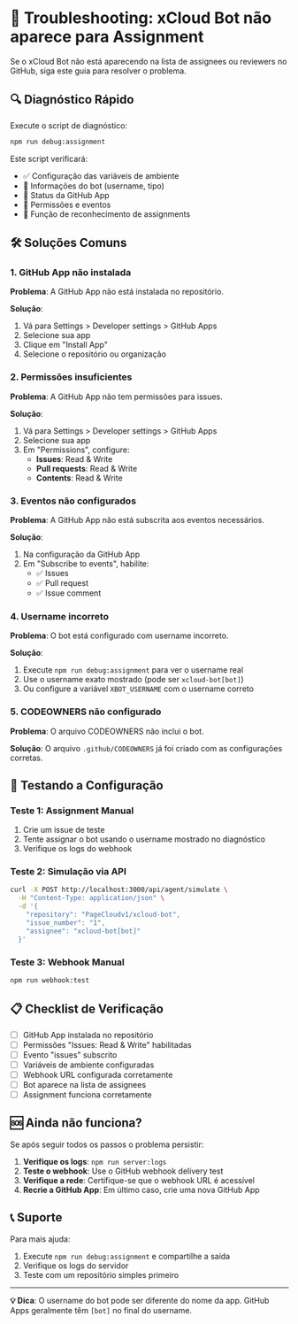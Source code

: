 # 🔧 Troubleshooting: xCloud Bot não aparece para Assignment

Se o xCloud Bot não está aparecendo na lista de assignees ou reviewers no GitHub, siga este guia para resolver o problema.

## 🔍 Diagnóstico Rápido

Execute o script de diagnóstico:

```bash
npm run debug:assignment
```

Este script verificará:
- ✅ Configuração das variáveis de ambiente
- 🤖 Informações do bot (username, tipo)
- 🏢 Status da GitHub App
- 🔐 Permissões e eventos
- 🧪 Função de reconhecimento de assignments

## 🛠️ Soluções Comuns

### 1. GitHub App não instalada

**Problema**: A GitHub App não está instalada no repositório.

**Solução**:
1. Vá para Settings > Developer settings > GitHub Apps
2. Selecione sua app
3. Clique em "Install App"
4. Selecione o repositório ou organização

### 2. Permissões insuficientes

**Problema**: A GitHub App não tem permissões para issues.

**Solução**:
1. Vá para Settings > Developer settings > GitHub Apps
2. Selecione sua app
3. Em "Permissions", configure:
   - **Issues**: Read & Write
   - **Pull requests**: Read & Write
   - **Contents**: Read & Write

### 3. Eventos não configurados

**Problema**: A GitHub App não está subscrita aos eventos necessários.

**Solução**:
1. Na configuração da GitHub App
2. Em "Subscribe to events", habilite:
   - ✅ Issues
   - ✅ Pull request
   - ✅ Issue comment

### 4. Username incorreto

**Problema**: O bot está configurado com username incorreto.

**Solução**:
1. Execute `npm run debug:assignment` para ver o username real
2. Use o username exato mostrado (pode ser `xcloud-bot[bot]`)
3. Ou configure a variável `XBOT_USERNAME` com o username correto

### 5. CODEOWNERS não configurado

**Problema**: O arquivo CODEOWNERS não inclui o bot.

**Solução**: O arquivo `.github/CODEOWNERS` já foi criado com as configurações corretas.

## 🧪 Testando a Configuração

### Teste 1: Assignment Manual
1. Crie um issue de teste
2. Tente assignar o bot usando o username mostrado no diagnóstico
3. Verifique os logs do webhook

### Teste 2: Simulação via API
```bash
curl -X POST http://localhost:3000/api/agent/simulate \
  -H "Content-Type: application/json" \
  -d '{
    "repository": "PageCloudv1/xcloud-bot",
    "issue_number": "1",
    "assignee": "xcloud-bot[bot]"
  }'
```

### Teste 3: Webhook Manual
```bash
npm run webhook:test
```

## 📋 Checklist de Verificação

- [ ] GitHub App instalada no repositório
- [ ] Permissões "Issues: Read & Write" habilitadas
- [ ] Evento "issues" subscrito
- [ ] Variáveis de ambiente configuradas
- [ ] Webhook URL configurada corretamente
- [ ] Bot aparece na lista de assignees
- [ ] Assignment funciona corretamente

## 🆘 Ainda não funciona?

Se após seguir todos os passos o problema persistir:

1. **Verifique os logs**: `npm run server:logs`
2. **Teste o webhook**: Use o GitHub webhook delivery test
3. **Verifique a rede**: Certifique-se que o webhook URL é acessível
4. **Recrie a GitHub App**: Em último caso, crie uma nova GitHub App

## 📞 Suporte

Para mais ajuda:
1. Execute `npm run debug:assignment` e compartilhe a saída
2. Verifique os logs do servidor
3. Teste com um repositório simples primeiro

---

**💡 Dica**: O username do bot pode ser diferente do nome da app. GitHub Apps geralmente têm `[bot]` no final do username.